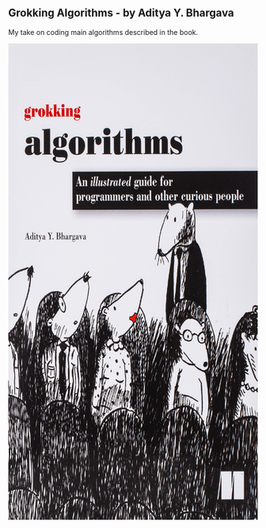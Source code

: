 ## Grokking Algorithms - by Aditya Y. Bhargava

My take on coding main algorithms described in the book.

<img alt="Grokking Algorithm Book Cover" height="960" width="766" src="https://github.com/fernando-mashimo/codingIsFun/blob/main/GrokkingAlgorithms/img/Cover.jpg">